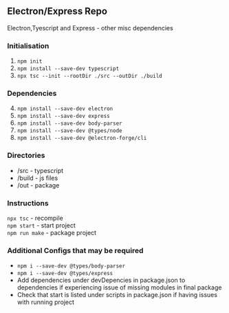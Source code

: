## Electron/Express Repo
Electron,Tyescript and Express - other misc dependencies

### Initialisation
1. `npm init`
2. `npm install --save-dev typescript`
3. `npx tsc --init --rootDir ./src --outDir ./build`

### Dependencies
4. `npm install --save-dev electron`
5. `npm install --save-dev express`
6. `npm install --save-dev body-parser`
7. `npm install --save-dev @types/node`
8. `npm install --save-dev @electron-forge/cli`

### Directories
- /src - typescript 
- /build - js files
- /out - package

### Instructions
`npx tsc` - recompile  
`npm start` - start project  
`npm run make` - package project  

### Additional Configs that may be required
- `npm i --save-dev @types/body-parser`
- `npm i --save-dev @types/express`
- Add dependencies under devDepencies in package.json to dependencies if experiencing issue of missing modules in final package  
- Check that start is listed under scripts in package.json if having issues with running project
